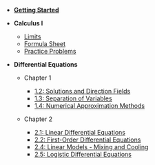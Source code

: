 * [**Getting Started**](/)

* **Calculus I**
	* [Limits](pages/calculus_I/limits/limits.md)
	* [Formula Sheet](pages/calculus_I/review/formulas.md)
	* [Practice Problems](pages/calculus_I/review/practice.md)

* **Differential Equations**
	* Chapter 1
		* [1.2: Solutions and Direction Fields](pages/differential_equations/chapter_1/solutions_and_direction_fields.md)
		* [1.3: Separation of Variables](pages/differential_equations/chapter_1/separation_of_variables.md)
		* [1.4: Numerical Approximation Methods](pages/differential_equations/chapter_1/numerical_approximation_methods.md)

	* Chapter 2
		* [2.1: Linear Differential Equations](pages/differential_equations/chapter_2/linear_diff_eq.md)
		* [2.2: First-Order Differential Equations](pages/differential_equations/chapter_2/first-order_linear_diff_eq.md)
		* [2.4: Linear Models - Mixing and Cooling](pages/differential_equations/chapter_2/linear_models.md)
		* [2.5: Logistic Differential Equations](pages/differential_equations/chapter_2/logistic_diff_eq.md)
